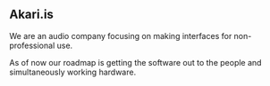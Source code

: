 ## Akari.is
We are an audio company focusing on making interfaces for non-professional use.

As of now our roadmap is getting the software out to the people and simultaneously working hardware.

<!--

**Here are some ideas to get you started:**

🙋‍♀️ A short introduction - what is your organization all about?
🌈 Contribution guidelines - how can the community get involved?
👩‍💻 Useful resources - where can the community find your docs? Is there anything else the community should know?
🍿 Fun facts - what does your team eat for breakfast?
🧙 Remember, you can do mighty things with the power of [Markdown](https://docs.github.com/github/writing-on-github/getting-started-with-writing-and-formatting-on-github/basic-writing-and-formatting-syntax)

**If your reading this you like to stalk.** There will be 2 thing that we will release. The hardware will be called akari.hw and the software will be called akari.so; 
<!--